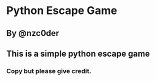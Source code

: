 # Python Escape Game
## By @nzc0der
## This is a simple python escape game
### Copy but please give credit.
